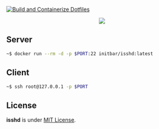 [![Build and Containerize Dotfiles](https://github.com/initbar/isshd/actions/workflows/docker-build-deploy.yml/badge.svg)](https://github.com/initbar/isshd/actions/workflows/docker-build-deploy.yml)

<p align="center">
  <img src="https://media.githubusercontent.com/media/initbar/initbar/main/github/isshd.png">
</p>

## Server

```bash
~$ docker run --rm -d -p $PORT:22 initbar/isshd:latest
```

## Client

```bash
~$ ssh root@127.0.0.1 -p $PORT
```

## License

**isshd** is under [MIT License](./LICENSE).
